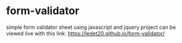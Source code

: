 # form-validator
simple form validator sheet using javascript and jquery 
project can be viewed live with this link: https://ledet20.github.io/form-validator/
